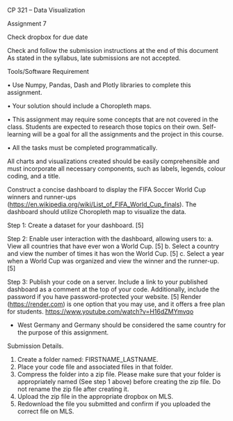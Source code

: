 CP 321 – Data Visualization

Assignment 7

Check dropbox for due date

Check and follow the submission instructions at the end of this document
As stated in the syllabus, late submissions are not accepted.

Tools/Software Requirement

  • Use Numpy, Pandas, Dash and Plotly libraries to complete this assignment.
  
  • Your solution should include a Choropleth maps.
  
  • This assignment may require some concepts that are not covered in the class. Students are expected to research those topics on their own. Self-learning will be a goal for all the assignments and the project in this course.
  
  • All the tasks must be completed programmatically.

All charts and visualizations created should be easily comprehensible and must
incorporate all necessary components, such as labels, legends, colour coding, and
a title.

Construct a concise dashboard to display the FIFA Soccer World Cup winners and
runner-ups (https://en.wikipedia.org/wiki/List_of_FIFA_World_Cup_finals). The
dashboard should utilize Choropleth map to visualize the data.


Step 1: Create a dataset for your dashboard. [5]


Step 2: Enable user interaction with the dashboard, allowing users to:
a. View all countries that have ever won a World Cup. [5]
b. Select a country and view the number of times it has won the World Cup. [5]
c. Select a year when a World Cup was organized and view the winner and the
runner-up. [5]


Step 3: Publish your code on a server. Include a link to your published dashboard
as a comment at the top of your code. Additionally, include the password if you
have password-protected your website. [5]
Render (https://render.com) is one option that you may use, and it offers a free
plan for students. https://www.youtube.com/watch?v=H16dZMYmvqo
* West Germany and Germany should be considered the same country for the purpose
of this assignment.


Submission Details.
1. Create a folder named: FIRSTNAME_LASTNAME.
2. Place your code file and associated files in that folder.
3. Compress the folder into a zip file. Please make sure that your folder is
appropriately named (See step 1 above) before creating the zip file. Do not
rename the zip file after creating it.
4. Upload the zip file in the appropriate dropbox on MLS.
5. Redownload the file you submitted and confirm if you uploaded the correct
file on MLS.
